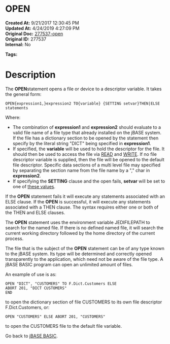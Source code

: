 # OPEN

**Created At:** 9/21/2017 12:30:45 PM  
**Updated At:** 4/24/2019 4:27:09 PM  
**Original Doc:** [277537-open](https://docs.jbase.com/36868-jbase-basic/277537-open)  
**Original ID:** 277537  
**Internal:** No  

**Tags:**
<badge text='fileopen' vertical='middle' />
<badge text='record handling' vertical='middle' />
<badge text='file handling' vertical='middle' />

# Description

The **OPEN**statement opens a file or device to a descriptor variable. It takes the general form:

```
OPEN{expression1,}expression2 TO{variable} {SETTING setvar}THEN|ELSE statements
```

Where:

- The combination of **expression1** and **expression2** should evaluate to a valid file name of a file type that already installed on the jBASE system. If the file has a dictionary section to be opened by the statement then specify by the literal string "DICT" being specified in **expression1**.
- If specified, the **variable** will be used to hold the descriptor for the file. It should then be used to access the file via [READ](./../read) and [WRITE](./../write). If no file descriptor variable is supplied, then the file will be opened to the default file descriptor. Specific data sections of a multi level file may specified by separating the section name from the file name by a "," char in **expression2**.
- If specifying the **SETTING** clause and the open fails, **setvar** will be set to one of [these values](./../incremental-file-errors).


If the **OPEN** statement fails it will execute any statements associated with an ELSE clause. If the **OPEN** is successful, it will execute any statements associated with a THEN clause. The syntax requires either one or both of the THEN and ELSE clauses.

The **OPEN** statement uses the environment variable JEDIFILEPATH to search for the named file. If there is no defined named file, it will search the current working directory followed by the home directory of the current process.

The file that is the subject of the **OPEN** statement can be of any type known to the jBASE system. Its type will be determined and correctly opened transparently to the application, which need not be aware of the file type. A jBASE BASIC program can open an unlimited amount of files.

An example of use is as:

```
OPEN "DICT", "CUSTOMERS" TO F.Dict.Customers ELSE
ABORT 201, "DICT CUSTOMERS"
END
```

to open the dictionary section of file CUSTOMERS to its own file descriptor F.Dict.Customers, or:

```
OPEN "CUSTOMERS" ELSE ABORT 201, "CUSTOMERS"
```

to open the CUSTOMERS file to the default file variable.



Go back to [jBASE BASIC](./../jbase-basic-programmers-reference-guide).
